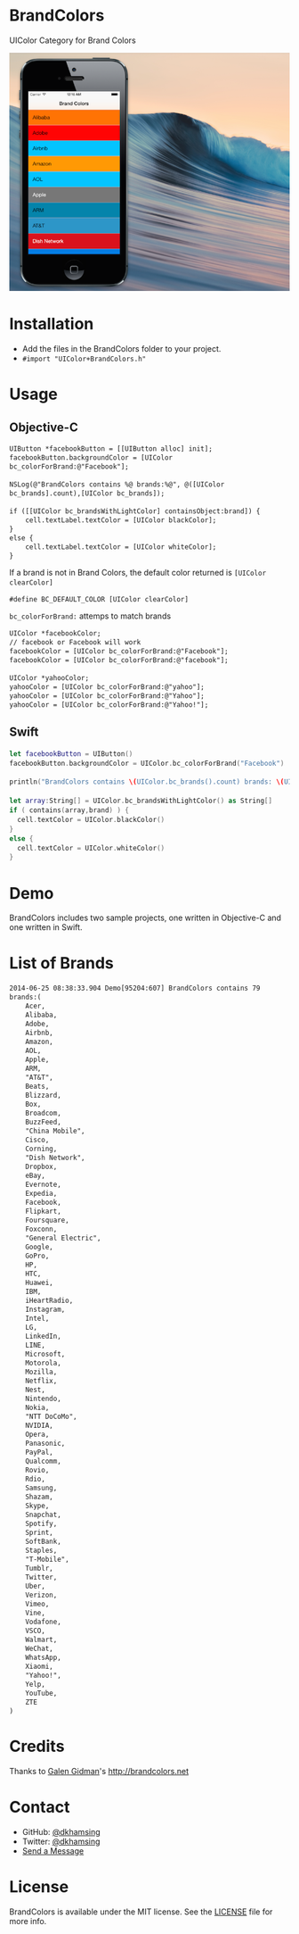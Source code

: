 BrandColors
===========

UIColor Category for Brand Colors

![](Assets/screenshot.png)

# Installation
- Add the files in the BrandColors folder to your project.
- `#import "UIColor+BrandColors.h"`

# Usage

## Objective-C
``` objc
UIButton *facebookButton = [[UIButton alloc] init];
facebookButton.backgroundColor = [UIColor bc_colorForBrand:@"Facebook"]; 

NSLog(@"BrandColors contains %@ brands:%@", @([UIColor bc_brands].count),[UIColor bc_brands]);

if ([[UIColor bc_brandsWithLightColor] containsObject:brand]) {
	cell.textLabel.textColor = [UIColor blackColor];    
}
else {
    cell.textLabel.textColor = [UIColor whiteColor];
}
```

If a brand is not in Brand Colors, the default color returned is `[UIColor clearColor]`
```
#define BC_DEFAULT_COLOR [UIColor clearColor]
```

`bc_colorForBrand:` attemps to match brands

``` 
UIColor *facebookColor;
// facebook or Facebook will work
facebookColor = [UIColor bc_colorForBrand:@"Facebook"]; 
facebookColor = [UIColor bc_colorForBrand:@"facebook"]; 

UIColor *yahooColor;
yahooColor = [UIColor bc_colorForBrand:@"yahoo"]; 
yahooColor = [UIColor bc_colorForBrand:@"Yahoo"]; 
yahooColor = [UIColor bc_colorForBrand:@"Yahoo!"]; 
```

## Swift
``` swift
let facebookButton = UIButton()
facebookButton.backgroundColor = UIColor.bc_colorForBrand("Facebook")

println("BrandColors contains \(UIColor.bc_brands().count) brands: \(UIColor.bc_brands())")

let array:String[] = UIColor.bc_brandsWithLightColor() as String[]
if ( contains(array,brand) ) {
  cell.textColor = UIColor.blackColor()
}  
else {
  cell.textColor = UIColor.whiteColor()
}
```

# Demo
BrandColors includes two sample projects, one written in Objective-C and one written in Swift.

# List of Brands
``` 
2014-06-25 08:38:33.904 Demo[95204:607] BrandColors contains 79 brands:(
    Acer,
    Alibaba,
    Adobe,
    Airbnb,
    Amazon,
    AOL,
    Apple,
    ARM,
    "AT&T",
    Beats,
    Blizzard,
    Box,
    Broadcom,
    BuzzFeed,
    "China Mobile",
    Cisco,
    Corning,
    "Dish Network",
    Dropbox,
    eBay,
    Evernote,
    Expedia,
    Facebook,
    Flipkart,
    Foursquare,
    Foxconn,
    "General Electric",
    Google,
    GoPro,
    HP,
    HTC,
    Huawei,
    IBM,
    iHeartRadio,
    Instagram,
    Intel,
    LG,
    LinkedIn,
    LINE,
    Microsoft,
    Motorola,
    Mozilla,
    Netflix,
    Nest,
    Nintendo,
    Nokia,
    "NTT DoCoMo",
    NVIDIA,
    Opera,
    Panasonic,
    PayPal,
    Qualcomm,
    Rovio,
    Rdio,
    Samsung,
    Shazam,
    Skype,
    Snapchat,
    Spotify,
    Sprint,
    SoftBank,
    Staples,
    "T-Mobile",
    Tumblr,
    Twitter,
    Uber,
    Verizon,
    Vimeo,
    Vine,
    Vodafone,
    VSCO,
    Walmart,
    WeChat,
    WhatsApp,
    Xiaomi,
    "Yahoo!",
    Yelp,
    YouTube,
    ZTE
)  
```

# Credits
Thanks to [Galen Gidman](https://github.com/galengidman)'s http://brandcolors.net

# Contact
- GitHub: [@dkhamsing](https://github.com/dkhamsing)
- Twitter: [@dkhamsing](https://twitter.com/dkhamsing)
- [Send a Message](http://dkhamsing.tumblr.com/ask)

# License
BrandColors is available under the MIT license. See the [LICENSE](LICENSE) file for more info.
